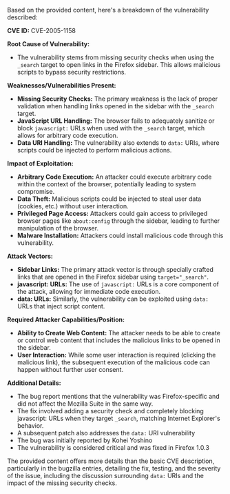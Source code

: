 Based on the provided content, here's a breakdown of the vulnerability described:

**CVE ID:** CVE-2005-1158

**Root Cause of Vulnerability:**
- The vulnerability stems from missing security checks when using the `_search` target to open links in the Firefox sidebar. This allows malicious scripts to bypass security restrictions.

**Weaknesses/Vulnerabilities Present:**
- **Missing Security Checks:** The primary weakness is the lack of proper validation when handling links opened in the sidebar with the `_search` target.
- **JavaScript URL Handling:** The browser fails to adequately sanitize or block `javascript:` URLs when used with the `_search` target, which allows for arbitrary code execution.
- **Data URI Handling:**  The vulnerability also extends to `data:` URIs, where scripts could be injected to perform malicious actions.

**Impact of Exploitation:**
- **Arbitrary Code Execution:** An attacker could execute arbitrary code within the context of the browser, potentially leading to system compromise.
- **Data Theft:** Malicious scripts could be injected to steal user data (cookies, etc.) without user interaction.
- **Privileged Page Access:** Attackers could gain access to privileged browser pages like `about:config` through the sidebar, leading to further manipulation of the browser.
- **Malware Installation:** Attackers could install malicious code through this vulnerability.

**Attack Vectors:**
- **Sidebar Links:** The primary attack vector is through specially crafted links that are opened in the Firefox sidebar using `target="_search"`.
- **javascript: URLs:** The use of `javascript:` URLs is a core component of the attack, allowing for immediate code execution.
- **data: URLs:** Similarly, the vulnerability can be exploited using `data:` URLs that inject script content.

**Required Attacker Capabilities/Position:**
- **Ability to Create Web Content:** The attacker needs to be able to create or control web content that includes the malicious links to be opened in the sidebar.
- **User Interaction:** While some user interaction is required (clicking the malicious link), the subsequent execution of the malicious code can happen without further user consent.

**Additional Details:**

- The bug report mentions that the vulnerability was Firefox-specific and did not affect the Mozilla Suite in the same way.
- The fix involved adding a security check and completely blocking javascript: URLs when they target `_search`, matching Internet Explorer's behavior.
- A subsequent patch also addresses the `data:` URI vulnerability
- The bug was initially reported by Kohei Yoshino
- The vulnerability is considered critical and was fixed in Firefox 1.0.3

The provided content offers more details than the basic CVE description, particularly in the bugzilla entries, detailing the fix, testing, and the severity of the issue, including the discussion surrounding `data:` URIs and the impact of the missing security checks.